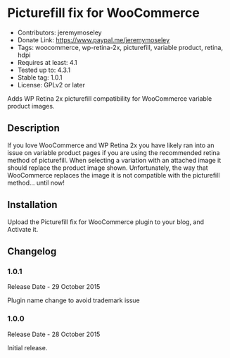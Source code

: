 # Picturefill fix for WooCommerce
* Contributors: jeremymoseley
* Donate Link: https://www.paypal.me/jeremymoseley
* Tags: woocommerce, wp-retina-2x, picturefill, variable product, retina, hdpi
* Requires at least: 4.1
* Tested up to: 4.3.1
* Stable tag: 1.0.1
* License: GPLv2 or later

Adds WP Retina 2x picturefill compatibility for WooCommerce variable product images.

## Description

If you love WooCommerce and WP Retina 2x you have likely ran into an issue on variable product pages if you are using the recommended retina method of picturefill. When selecting a variation with an attached image it should replace the product image shown. Unfortunately, the way that WooCommerce replaces the image it is not compatible with the picturefill method... until now!

## Installation

Upload the Picturefill fix for WooCommerce plugin to your blog, and Activate it.

## Changelog 
### 1.0.1
Release Date - 29 October 2015

Plugin name change to avoid trademark issue

### 1.0.0
Release Date - 28 October 2015

Initial release.
